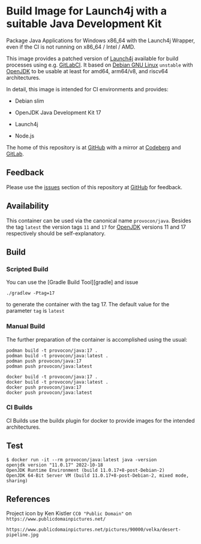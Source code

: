 # Build Image for Launch4j with a suitable Java Development Kit

Package Java Applications for Windows x86_64 with the Launch4j Wrapper, even if
the CI is not running on x86_64 / Intel / AMD.

This image provides a patched version of [Launch4j][launch4j] available for
build processes using e.g. [GitLabCI][gitlabci]. It based on
[Debian GNU Linux][debian] `unstable` with [OpenJDK][openjdk] to be usable at
least for amd64, arm64/v8, and riscv64 architectures.

In detail, this image is intended for CI environments and provides:

* Debian slim

* OpenJDK Java Development Kit 17

* Launch4j

* Node.js

The home of this repository is at [GitHub][github] with a mirror at
[Codeberg][codeberg] and [GitLab][gitlab].


## Feedback

Please use the [issues][issues] section of this repository at [GitHub][github]
for feedback. 


## Availability

This container can be used via the canonical name `provocon/java`.
Besides the tag `latest` the version tags `11` and `17` for [OpenJDK][openjdk]
versions 11 and 17 respectively should be self-explanatory.


## Build

### Scripted Build

You can use the [Gradle Build Tool][gradle] and issue

```
./gradlew -Ptag=17
```

to generate the container with the tag 17. The default value for the parameter
`tag` is `latest`

### Manual Build

The further preparation of the container is accomplished using the usual:

```
podman build -t provocon/java:17 .
podman build -t provocon/java:latest .
podman push provocon/java:17
podman push provocon/java:latest
```

```
docker build -t provocon/java:17 .
docker build -t provocon/java:latest .
docker push provocon/java:17
docker push provocon/java:latest
```

### CI Builds

CI Builds use the buildx plugin for docker to provide images for the intended
architectures.


## Test

```
$ docker run -it --rm provocon/java:latest java -version
openjdk version "11.0.17" 2022-10-18
OpenJDK Runtime Environment (build 11.0.17+8-post-Debian-2)
OpenJDK 64-Bit Server VM (build 11.0.17+8-post-Debian-2, mixed mode, sharing)
```


## References

Project icon by Ken Kistler `CC0 "Public Domain"` on 
`https://www.publicdomainpictures.net/`

`https://www.publicdomainpictures.net/pictures/90000/velka/desert-pipeline.jpg`

[gitlabci]: https://gitlab.com/
[issues]: https://github.com/provocon/launch4j-java-build/issues
[github]: https://github.com/provocon/launch4j-java-build
[codeberg]: https://codeberg.org/provocon/launch4j-java-build
[gitlab]: https://gitlab.com/provocon/launch4j-java-build
[debian]: https://www.debian.org/
[launch4j]: http://launch4j.sourceforge.net/
[openjdk]: https://openjdk.org/
